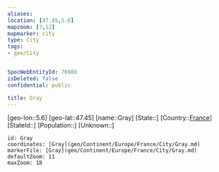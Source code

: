 ```yaml
---
aliases: 
location: [47.45,5.6]
mapzoom: [7,12] 
mapmarker: city 
type: City
tags:
- geo/City


SpocWebEntityId: 76988
isDeleted: false
confidential: public

title: Gray
---
```

[geo-lon::5.6]
[geo-lat::47.45]
[name::Gray]
[State::]
[Country::[France](geo/Continent/Europe/France.md)]
[StateId::]
[Population::]
[Unknown::]


```leaflet
id: Gray
coordinates: [Gray](geo/Continent/Europe/France/City/Gray.md)
markerFile: [Gray](geo/Continent/Europe/France/City/Gray.md)
defaultZoom: 11 
maxZoom: 18
```


